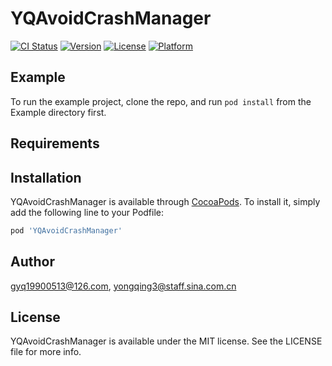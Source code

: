 # YQAvoidCrashManager

[![CI Status](http://img.shields.io/travis/gyq19900513@126.com/YQAvoidCrashManager.svg?style=flat)](https://travis-ci.org/gyq19900513@126.com/YQAvoidCrashManager)
[![Version](https://img.shields.io/cocoapods/v/YQAvoidCrashManager.svg?style=flat)](http://cocoapods.org/pods/YQAvoidCrashManager)
[![License](https://img.shields.io/cocoapods/l/YQAvoidCrashManager.svg?style=flat)](http://cocoapods.org/pods/YQAvoidCrashManager)
[![Platform](https://img.shields.io/cocoapods/p/YQAvoidCrashManager.svg?style=flat)](http://cocoapods.org/pods/YQAvoidCrashManager)

## Example

To run the example project, clone the repo, and run `pod install` from the Example directory first.

## Requirements

## Installation

YQAvoidCrashManager is available through [CocoaPods](http://cocoapods.org). To install
it, simply add the following line to your Podfile:

```ruby
pod 'YQAvoidCrashManager'
```

## Author

gyq19900513@126.com, yongqing3@staff.sina.com.cn

## License

YQAvoidCrashManager is available under the MIT license. See the LICENSE file for more info.
